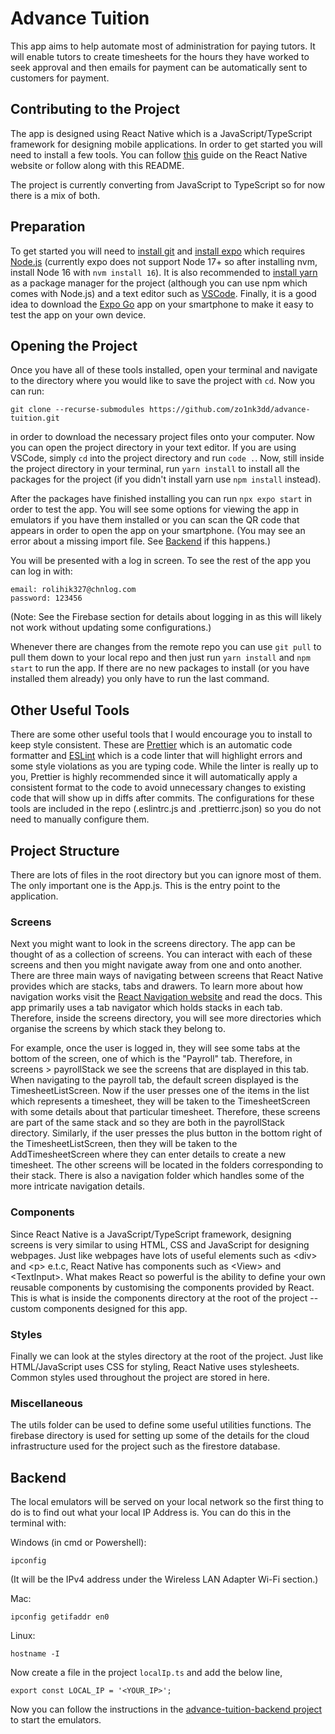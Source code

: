 # Advance Tuition

This app aims to help automate most of administration for paying tutors. It will enable tutors to
create timesheets for the hours they have worked to seek approval and then emails for payment can be
automatically sent to customers for payment.

## Contributing to the Project

The app is designed using React Native which is a JavaScript/TypeScript framework for designing
mobile applications. In order to get started you will need to install a few tools. You can follow
[this](https://reactnative.dev/docs/environment-setup) guide on the React Native website or follow
along with this README.

The project is currently converting from JavaScript to TypeScript so for now there is a mix of both.

## Preparation

To get started you will need to [install git](https://github.com/git-guides/install-git) and
[install expo](https://docs.expo.dev/get-started/installation/) which requires
[Node.js](https://nodejs.org/en/) \(currently expo does not support Node 17+ so after installing
nvm, install Node 16 with `nvm install 16`\). It is also recommended to
[install yarn](https://classic.yarnpkg.com/en/docs/install#windows-stable) as a package manager for
the project \(although you can use npm which comes with Node.js\) and a text editor such as
[VSCode](https://code.visualstudio.com/download). Finally, it is a good idea to download the
[Expo Go](https://expo.dev/client) app on your smartphone to make it easy to test the app on your
own device.

## Opening the Project

Once you have all of these tools installed, open your terminal and navigate to the directory where
you would like to save the project with `cd`. Now you can run:

```
git clone --recurse-submodules https://github.com/zo1nk3dd/advance-tuition.git
```

in order to download the necessary project files onto your computer. Now you can open the project
directory in your text editor. If you are using VSCode, simply `cd` into the project directory and
run `code .`. Now, still inside the project directory in your terminal, run `yarn install` to
install all the packages for the project \(if you didn't install yarn use `npm install` instead\).

After the packages have finished installing you can run `npx expo start` in order to test the app.
You will see some options for viewing the app in emulators if you have them installed or you can
scan the QR code that appears in order to open the app on your smartphone. \(You may see an error
about a missing import file. See [Backend](#backend) if this happens.\)

You will be presented with a log in screen. To see the rest of the app you can log in with:

```
email: rolihik327@chnlog.com
password: 123456
```

\(Note: See the Firebase section for details about logging in as this will likely not work without
updating some configurations.\)

Whenever there are changes from the remote repo you can use `git pull` to pull them down to your
local repo and then just run `yarn install` and `npm start` to run the app. If there are no new
packages to install \(or you have installed them already\) you only have to run the last command.

## Other Useful Tools

There are some other useful tools that I would encourage you to install to keep style consistent.
These are [Prettier](https://prettier.io/) which is an automatic code formatter and
[ESLint](https://eslint.org/) which is a code linter that will highlight errors and some style
violations as you are typing code. While the linter is really up to you, Prettier is highly
recommended since it will automatically apply a consistent format to the code to avoid unnecessary
changes to existing code that will show up in diffs after commits. The configurations for these
tools are included in the repo \(.eslintrc.js and .prettierrc.json\) so you do not need to manually
configure them.

## Project Structure

There are lots of files in the root directory but you can ignore most of them. The only important
one is the App.js. This is the entry point to the application.

### Screens

Next you might want to look in the screens directory. The app can be thought of as a collection of
screens. You can interact with each of these screens and then you might navigate away from one and
onto another. There are three main ways of navigating between screens that React Native provides
which are stacks, tabs and drawers. To learn more about how navigation works visit the
[React Navigation website](https://reactnavigation.org/) and read the docs. This app primarily uses
a tab navigator which holds stacks in each tab. Therefore, inside the screens directory, you will
see more directories which organise the screens by which stack they belong to.

For example, once the user is logged in, they will see some tabs at the bottom of the screen, one of
which is the "Payroll" tab. Therefore, in screens > payrollStack we see the screens that are
displayed in this tab. When navigating to the payroll tab, the default screen displayed is the
TimesheetListScreen. Now if the user presses one of the items in the list which represents a
timesheet, they will be taken to the TimesheetScreen with some details about that particular
timesheet. Therefore, these screens are part of the same stack and so they are both in the
payrollStack directory. Similarly, if the user presses the plus button in the bottom right of the
TimesheetListScreen, then they will be taken to the AddTimesheetScreen where they can enter details
to create a new timesheet. The other screens will be located in the folders corresponding to their
stack. There is also a navigation folder which handles some of the more intricate navigation
details.

### Components

Since React Native is a JavaScript/TypeScript framework, designing screens is very similar to using
HTML, CSS and JavaScript for designing webpages. Just like webpages have lots of useful elements
such as \<div\> and \<p\> e.t.c, React Native has components such as \<View\> and \<TextInput\>.
What makes React so powerful is the ability to define your own reusable components by customising
the components provided by React. This is what is inside the components directory at the root of the
project -- custom components designed for this app.

### Styles

Finally we can look at the styles directory at the root of the project. Just like HTML/JavaScript
uses CSS for styling, React Native uses stylesheets. Common styles used throughout the project are
stored in here.

### Miscellaneous

The utils folder can be used to define some useful utilities functions. The firebase directory is
used for setting up some of the details for the cloud infrastructure used for the project such as
the firestore database.

## Backend

The local emulators will be served on your local network so the first thing to do is to find out
what your local IP Address is. You can do this in the terminal with:

Windows \(in cmd or Powershell\):

```
ipconfig
```

\(It will be the IPv4 address under the Wireless LAN Adapter Wi-Fi section.\)

Mac:

```
ipconfig getifaddr en0
```

Linux:

```
hostname -I
```

Now create a file in the project `localIp.ts` and add the below line,

```
export const LOCAL_IP = '<YOUR_IP>';
```

Now you can follow the instructions in the
[advance-tuition-backend project](https://github.com/TSoli/advance-tuition-backend) to start the
emulators.
